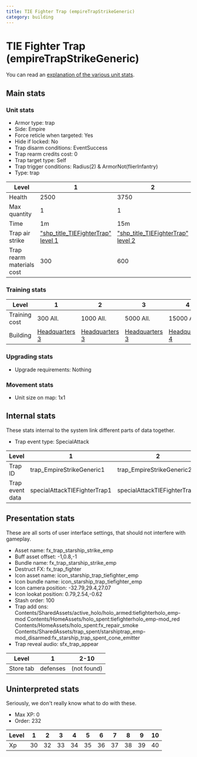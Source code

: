 ```yaml
---
title: TIE Fighter Trap (empireTrapStrikeGeneric)
category: building
---
```


# TIE Fighter Trap (empireTrapStrikeGeneric)

You can read an [explanation  of the various unit stats](unitexplained.md).

## Main stats

### Unit stats

  * Armor type: trap
  * Side: Empire
  * Force reticle when targeted: Yes
  * Hide if locked: No
  * Trap disarm conditions: EventSuccess
  * Trap rearm credits cost: 0
  * Trap target type: Self
  * Trap trigger conditions: Radius(2) & ArmorNot(flierInfantry)
  * Type: trap

|Level                    |1                                                        |2                                                        |3                                                        |4                                                        |5                                                        |6                                                        |7                                                        |8                                                        |9                                                        |10                                                        |
|-------------------------|---------------------------------------------------------|---------------------------------------------------------|---------------------------------------------------------|---------------------------------------------------------|---------------------------------------------------------|---------------------------------------------------------|---------------------------------------------------------|---------------------------------------------------------|---------------------------------------------------------|----------------------------------------------------------|
|Health                   |2500                                                     |3750                                                     |4500                                                     |6000                                                     |7250                                                     |8500                                                     |9750                                                     |11000                                                    |12250                                                    |13500                                                     |
|Max quantity             |1                                                        |1                                                        |1                                                        |2                                                        |2                                                        |4                                                        |4                                                        |6                                                        |6                                                        |6                                                         |
|Time                     |1m                                                       |15m                                                      |2h                                                       |12h                                                      |1d                                                       |1d12h                                                    |2d                                                       |3d                                                       |6d                                                       |1w3d                                                      |
|Trap air strike          |["shp_title_TIEFighterTrap" level 1](TIEFighterTrap.html)|["shp_title_TIEFighterTrap" level 2](TIEFighterTrap.html)|["shp_title_TIEFighterTrap" level 3](TIEFighterTrap.html)|["shp_title_TIEFighterTrap" level 4](TIEFighterTrap.html)|["shp_title_TIEFighterTrap" level 5](TIEFighterTrap.html)|["shp_title_TIEFighterTrap" level 6](TIEFighterTrap.html)|["shp_title_TIEFighterTrap" level 7](TIEFighterTrap.html)|["shp_title_TIEFighterTrap" level 8](TIEFighterTrap.html)|["shp_title_TIEFighterTrap" level 9](TIEFighterTrap.html)|["shp_title_TIEFighterTrap" level 10](TIEFighterTrap.html)|
|Trap rearm materials cost|300                                                      |600                                                      |900                                                      |1200                                                     |1800                                                     |2000                                                     |2700                                                     |3000                                                     |3500                                                     |6000                                                      |


### Training stats

|Level        |1                              |2                              |3                              |4                              |5                              |6                              |7                              |8                              |9                              |10                              |
|-------------|-------------------------------|-------------------------------|-------------------------------|-------------------------------|-------------------------------|-------------------------------|-------------------------------|-------------------------------|-------------------------------|--------------------------------|
|Training cost|300 All.                       |1000 All.                      |5000 All.                      |15000 All.                     |30000 All.                     |70000 All.                     |150000 All.                    |300000 All.                    |900000 All.                    |1500000 All.                    |
|Building     |[Headquarters 3](empireHQ.html)|[Headquarters 3](empireHQ.html)|[Headquarters 3](empireHQ.html)|[Headquarters 4](empireHQ.html)|[Headquarters 5](empireHQ.html)|[Headquarters 6](empireHQ.html)|[Headquarters 7](empireHQ.html)|[Headquarters 8](empireHQ.html)|[Headquarters 9](empireHQ.html)|[Headquarters 10](empireHQ.html)|


### Upgrading stats

  * Upgrade requirements: Nothing

### Movement stats

  * Unit size on map: 1x1

## Internal stats

These stats internal to the system link different parts of data together.

  * Trap event type: SpecialAttack

|Level          |1                           |2                           |3                           |4                           |5                           |6                           |7                           |8                           |9                           |10                           |
|---------------|----------------------------|----------------------------|----------------------------|----------------------------|----------------------------|----------------------------|----------------------------|----------------------------|----------------------------|-----------------------------|
|Trap ID        |trap_EmpireStrikeGeneric1   |trap_EmpireStrikeGeneric2   |trap_EmpireStrikeGeneric3   |trap_EmpireStrikeGeneric4   |trap_EmpireStrikeGeneric5   |trap_EmpireStrikeGeneric6   |trap_EmpireStrikeGeneric7   |trap_EmpireStrikeGeneric8   |trap_EmpireStrikeGeneric9   |trap_EmpireStrikeGeneric10   |
|Trap event data|specialAttackTIEFighterTrap1|specialAttackTIEFighterTrap2|specialAttackTIEFighterTrap3|specialAttackTIEFighterTrap4|specialAttackTIEFighterTrap5|specialAttackTIEFighterTrap6|specialAttackTIEFighterTrap7|specialAttackTIEFighterTrap8|specialAttackTIEFighterTrap9|specialAttackTIEFighterTrap10|


## Presentation stats

These are all sorts of user interface settings, that should not interfere with gameplay.

  * Asset name: fx_trap_starship_strike_emp
  * Buff asset offset: -1,0.8,-1
  * Bundle name: fx_trap_starship_strike_emp
  * Destruct FX: fx_trap_fighter
  * Icon asset name: icon_starship_trap_tiefighter_emp
  * Icon bundle name: icon_starship_trap_tiefighter_emp
  * Icon camera position: -32.79,29.4,27.07
  * Icon lookat position: 0.79,2.54,-0.62
  * Stash order: 100
  * Trap add ons: Contents/SharedAssets/active_holo/holo_armed:tiefighterholo_emp-mod Contents/HomeAssets/holo_spent:tiefighterholo_emp-mod_red Contents/HomeAssets/holo_spent:fx_repair_smoke Contents/SharedAssets/trap_spent/starshiptrap_emp-mod_disarmed:fx_starship_trap_spent_cone_emitter
  * Trap reveal audio: sfx_trap_appear

|Level    |1       |2-10       |
|---------|--------|-----------|
|Store tab|defenses|(not found)|


## Uninterpreted stats

Seriously, we don't really know what to do with these.

  * Max XP: 0
  * Order: 232

|Level|1 |2 |3 |4 |5 |6 |7 |8 |9 |10|
|-----|--|--|--|--|--|--|--|--|--|--|
|Xp   |30|32|33|34|35|36|37|38|39|40|



